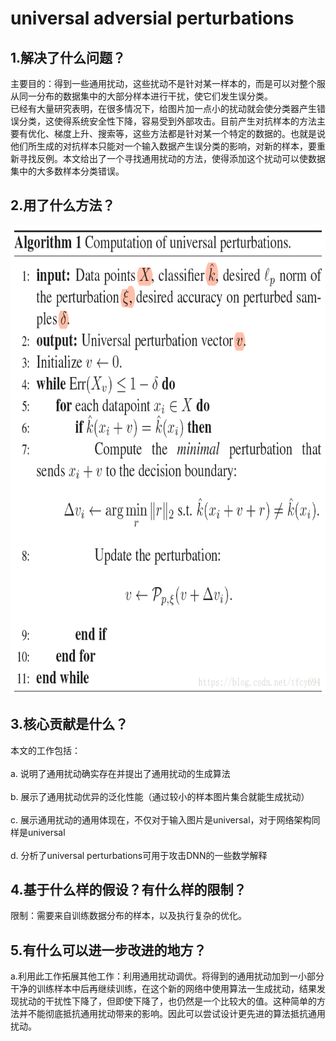 universal adversial perturbations<br>  
===
1.解决了什么问题？<br>  
---
主要目的：得到一些通用扰动，这些扰动不是针对某一样本的，而是可以对整个服从同一分布的数据集中的大部分样本进行干扰，使它们发生误分类。<br>
已经有大量研究表明，在很多情况下，给图片加一点小的扰动就会使分类器产生错误分类，这使得系统安全性下降，容易受到外部攻击。目前产生对抗样本的方法主要有优化、梯度上升、搜索等，这些方法都是针对某一个特定的数据的。也就是说他们所生成的对抗样本只能对一个输入数据产生误分类的影响，对新的样本，要重新寻找反例。本文给出了一个寻找通用扰动的方法，使得添加这个扰动可以使数据集中的大多数样本分类错误。

2.用了什么方法？<br> 
---
<img width="750" height="750" src="https://github.com/Ziwen-He/paper-read/blob/master/universal.png"/><br>

3.核心贡献是什么？<br>  
---
本文的工作包括： <br>  
a. 说明了通用扰动确实存在并提出了通用扰动的生成算法 <br>  
b. 展示了通用扰动优异的泛化性能（通过较小的样本图片集合就能生成扰动） <br>  
c. 展示通用扰动的通用体现在，不仅对于输入图片是universal，对于网络架构同样是universal <br>  
d. 分析了universal perturbations可用于攻击DNN的一些数学解释<br>  

4.基于什么样的假设？有什么样的限制？<br>  
---
限制：需要来自训练数据分布的样本，以及执行复杂的优化。<br>

5.有什么可以进一步改进的地方？<br>  
---
a.利用此工作拓展其他工作：利用通用扰动调优。将得到的通用扰动加到一小部分干净的训练样本中后再继续训练，在这个新的网络中使用算法一生成扰动，结果发现扰动的干扰性下降了，但即使下降了，也仍然是一个比较大的值。这种简单的方法并不能彻底抵抗通用扰动带来的影响。因此可以尝试设计更先进的算法抵抗通用扰动。

